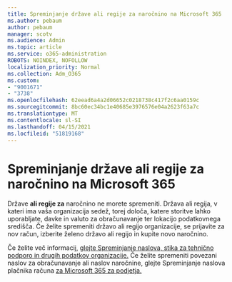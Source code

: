 ```yaml
---
title: Spreminjanje države ali regije za naročnino na Microsoft 365
ms.author: pebaum
author: pebaum
manager: scotv
ms.audience: Admin
ms.topic: article
ms.service: o365-administration
ROBOTS: NOINDEX, NOFOLLOW
localization_priority: Normal
ms.collection: Adm_O365
ms.custom:
- "9001671"
- "3738"
ms.openlocfilehash: 62eead6a4a2d06652c0218738c417f2c6aa0159c
ms.sourcegitcommit: 8bc60ec34bc1e40685e3976576e04a2623f63a7c
ms.translationtype: MT
ms.contentlocale: sl-SI
ms.lasthandoff: 04/15/2021
ms.locfileid: "51819168"
---
```

# <a name="change-the-country-or-region-for-your-microsoft-365-subscription"></a>Spreminjanje države ali regije za naročnino na Microsoft 365

Države **ali regije za** naročnino ne morete spremeniti. Država ali regija, v kateri ima vaša organizacija sedež, torej določa, katere storitve lahko uporabljate, davke in valuto za obračunavanje ter lokacijo podatkovnega središča. Če želite spremeniti državo ali regijo organizacije, se prijavite za nov račun, izberite želeno državo ali regijo in kupite novo naročnino.

Če želite več informacij, [glejte Spreminjanje naslova, stika za tehnično podporo in drugih podatkov organizacije.](https://docs.microsoft.com/microsoft-365/admin/manage/change-address-contact-and-more?view=o365-worldwide) Če želite spremeniti povezani naslov za obračunavanje ali naslov naročnine, glejte Spreminjanje naslova plačnika računa [za Microsoft 365 za podjetja.](https://docs.microsoft.com/microsoft-365/commerce/billing-and-payments/change-your-billing-addresses?view=o365-worldwide) 
